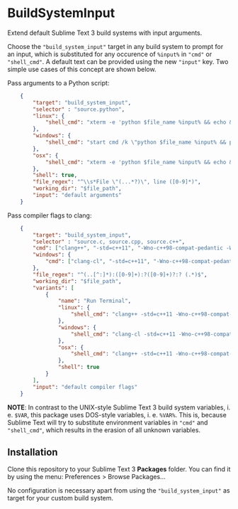 # BuildSystemInput

Extend default Sublime Text 3 build systems with input arguments.

Choose the `"build_system_input"` target in any build system to prompt for an input, which is substituted for any occurence of `%input%` in `"cmd"` or `"shell_cmd"`. A default text can be provided using the new `"input"` key. Two simple use cases of this concept are shown below.

Pass arguments to a Python script:
```json
    {
        "target": "build_system_input",
        "selector" : "source.python",
        "linux": {
            "shell_cmd": "xterm -e 'python $file_name %input% && echo && echo Press ENTER to continue && read line && exit'"
        },
        "windows": {
            "shell_cmd": "start cmd /k \"python $file_name %input% && pause && exit\""
        },
        "osx": {
            "shell_cmd": "xterm -e 'python $file_name %input% && echo && echo Press ENTER to continue && read line && exit'"
        },
        "shell": true,
        "file_regex": "^\\s*File \"(...*?)\", line ([0-9]*)",
        "working_dir": "$file_path",
        "input": "default arguments"
    }
```

Pass compiler flags to clang:
```json
    {
        "target": "build_system_input",
        "selector" : "source.c, source.cpp, source.c++",
        "cmd": ["clang++", "-std=c++11", "-Wno-c++98-compat-pedantic -Wno-newline-eof", "%input%", "-Wall", "-o", "$file_base_name", "$file_name"],
        "windows": {
            "cmd": ["clang-cl", "-std=c++11", "-Wno-c++98-compat-pedantic -Wno-newline-eof", "%input", "/Wall", "/o", "$file_base_name", "$file_name"]
        },
        "file_regex": "^(..[^:]*):([0-9]+):?([0-9]+)?:? (.*)$",
        "working_dir": "$file_path",
        "variants": [
            {
                "name": "Run Terminal",
                "linux": {
                    "shell_cmd": "clang++ -std=c++11 -Wno-c++98-compat-pedantic -Wno-newline-eof %input% -Wall \"$file\" -o \"$file_path/$file_base_name\" && xterm -e '$file_path/$file_base_name && echo && echo Press ENTER to continue && read line && exit'"
                },
                "windows": {
                    "shell_cmd": "clang-cl -std=c++11 -Wno-c++98-compat-pedantic -Wno-newline-eof %input% /Wall \"$file\" /o \"$file_path/$file_base_name\" && start cmd /k \"$file_base_name && pause && exit\""
                },
                "osx": {
                    "shell_cmd": "clang++ -std=c++11 -Wno-c++98-compat-pedantic -Wno-newline-eof %input% -Wall \"$file\" -o \"$file_path/$file_base_name\" && xterm -e '$file_path/$file_base_name && echo && echo Press ENTER to continue && read line && exit'"
                },
                "shell": true
            }
        ],
        "input": "default compiler flags"
    }
```

**NOTE**: In contrast to the UNIX-style Sublime Text 3 build system variables, i. e. `$VAR`, this package uses DOS-style variables, i. e. `%VAR%`. This is, because Sublime Text will try to substitute environment variables in `"cmd"` and `"shell_cmd"`, which results in the erasion of all unknown variables.

## Installation
Clone this repository to your Sublime Text 3 **Packages** folder. You can find it by using the menu: Preferences > Browse Packages...

No configuration is necessary apart from using the `"build_system_input"` as target for your custom build system.